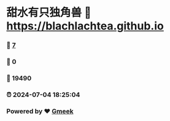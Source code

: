 # 甜水有只独角兽 :link: https://blachlachtea.github.io 
### :page_facing_up: [7](https://blachlachtea.github.io/tag.html) 
### :speech_balloon: 0 
### :hibiscus: 19490 
### :alarm_clock: 2024-07-04 18:25:04 
### Powered by :heart: [Gmeek](https://github.com/Meekdai/Gmeek)

